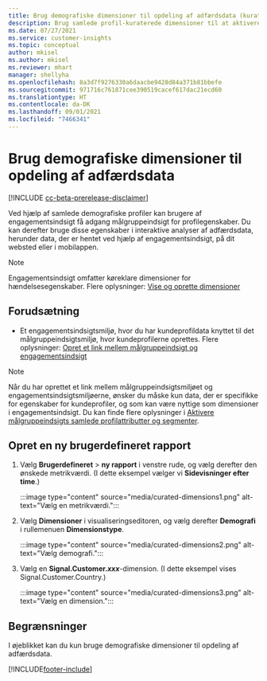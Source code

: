 ```yaml
---
title: Brug demografiske dimensioner til opdeling af adfærdsdata (kuraterede dimensioner)
description: Brug samlede profil-kuraterede dimensioner til at aktivere målgruppeindsigt i egenskaber for kundeprofiler.
ms.date: 07/27/2021
ms.service: customer-insights
ms.topic: conceptual
author: mkisel
ms.author: mkisel
ms.reviewer: mhart
manager: shellyha
ms.openlocfilehash: 8a3d7f9276330a6daacbe9428d84a371b81bbefe
ms.sourcegitcommit: 971716c761871cee390519cacef617dac21ecd60
ms.translationtype: HT
ms.contentlocale: da-DK
ms.lasthandoff: 09/01/2021
ms.locfileid: "7466341"
---
```

# <a name="use-demographic-dimensions-for-splitting-behavioral-data"></a>Brug demografiske dimensioner til opdeling af adfærdsdata

[!INCLUDE [cc-beta-prerelease-disclaimer](includes/cc-beta-prerelease-disclaimer.md)]

Ved hjælp af samlede demografiske profiler kan brugere af engagementsindsigt få adgang målgruppeindsigt for profilegenskaber. Du kan derefter bruge disse egenskaber i interaktive analyser af adfærdsdata, herunder data, der er hentet ved hjælp af engagementsindsigt, på dit websted eller i mobilappen.

>[!NOTE]
> Engagementsindsigt omfatter køreklare dimensioner for hændelsesegenskaber. Flere oplysninger: [Vise og oprette dimensioner](dimensions.md)

## <a name="prerequisite"></a>Forudsætning

- Et engagementsindsigtsmiljø, hvor du har kundeprofildata knyttet til det målgruppeindsigtsmiljø, hvor kundeprofilerne oprettes. Flere oplysninger: [Opret et link mellem målgruppeindsigt og engagementsindsigt](integrate-audience-insights-engagement-insights.md)

> [!NOTE]
> Når du har oprettet et link mellem målgruppeindsigtsmiljøet og engagementsindsigtsmiljøerne, ønsker du måske kun data, der er specifikke for egenskaber for kundeprofiler, og som kan være nyttige som dimensioner i engagementsindsigt. Du kan finde flere oplysninger i [Aktivere målgruppeindsigts samlede profilattributter og segmenter](integrate-audience-insights-engagement-insights.md#enable-audience-insights-unified-profiles-attributes-and-segments).

## <a name="create-a-new-custom-report"></a>Opret en ny brugerdefineret rapport

1. Vælg **Brugerdefineret** > **ny rapport** i venstre rude, og vælg derefter den ønskede metrikværdi. (I dette eksempel vælger vi **Sidevisninger efter time**.)

    :::image type="content" source="media/curated-dimensions1.png" alt-text="Vælg en metrikværdi.":::

2. Vælg **Dimensioner** i visualiseringseditoren, og vælg derefter **Demografi** i rullemenuen **Dimensionstype**.

    :::image type="content" source="media/curated-dimensions2.png" alt-text="Vælg demografi.":::

3. Vælg en **Signal.Customer.*xxx***-dimension. (I dette eksempel vises Signal.Customer.Country.)

    :::image type="content" source="media/curated-dimensions3.png" alt-text="Vælg en dimension.":::
  
## <a name="limitations"></a>Begrænsninger

I øjeblikket kan du kun bruge demografiske dimensioner til opdeling af adfærdsdata.


[!INCLUDE[footer-include](../includes/footer-banner.md)]
